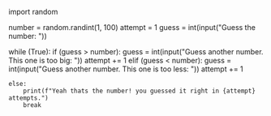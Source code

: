 import random

number = random.randint(1, 100)
attempt = 1
guess = int(input("Guess the number: "))

while (True):
    if (guess > number):
        guess = int(input("Guess another number. This one is too big: "))
        attempt += 1
    elif (guess < number):
        guess = int(input("Guess another number. This one is too less: "))
        attempt += 1

    else:
        print(f"Yeah thats the number! you guessed it right in {attempt} attempts.")
        break
